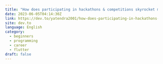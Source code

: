 ```yaml
---
title: "How does participating in hackathons & competitions skyrocket my career in 2022?"
date: 2023-06-05T04:14:30Z
link: https://dev.to/yatendra2001/how-does-participating-in-hackathons-competitions-skyrocket-my-career-in-2022-3e80?utm_medium=RSS&utm_source=news.12bit.vn
site: dev.to
language: English
category:
  - beginners
  - programming
  - career
  - flutter
draft: false
---
```

